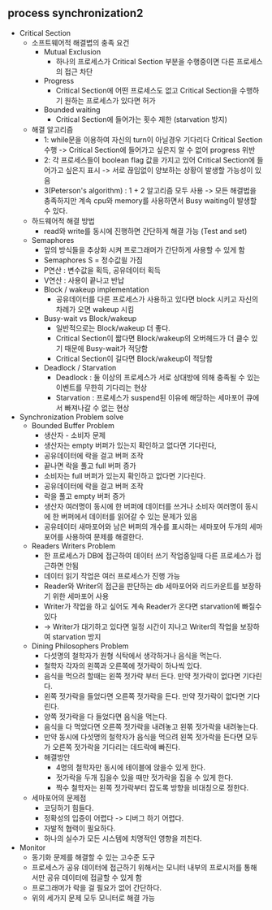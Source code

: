 process synchronization2
------------------

* Critical Section
    * 소프트웨어적 해결볍의 충족 요건
        * Mutual Exclusion
            * 하나의 프로세스가 Critical Section 부분을 수행중이면 다른 프로세스의 접근 차단
        * Progress
            * Critical Section에 어떤 프로세스도 없고 Critical Section을 수행하기 원하는 프로세스가 있다면 허가
        * Bounded waiting
            * Critical Section에 들어가는 횟수 제한 (starvation 방지)
    * 해결 알고리즘
        * 1: while문을 이용하여 자신의 turn이 아닐경우 기다리다 Critical Section 수행
          -> Critical Section에 들어가고 싶은지 알 수 없어 progress 위반
        * 2: 각 프로세스들이 boolean flag 값을 가지고 있어 Critical Section에 들어가고 싶은지 표시
          -> 서로 끊임없이 양보하는 상황이 발생할 가능성이 있음
        * 3(Peterson's algorithm) : 1 + 2 알고리즘 모두 사용
          -> 모든 해결법을 충족하지만 계속 cpu와 memory를 사용하면서 Busy waiting이 발생할 수 있다.
    * 하드웨어적 해결 방법
        * read와 write를 동시에 진행하면 간단하게 해결 가능 (Test and set)
    * Semaphores
        * 앞의 방식들을 추상화 시켜 프로그래머가 간단하게 사용할 수 있게 함
        * Semaphores S = 정수값읠 가짐
        * P연산 : 변수값을 획득, 공유데이터 획득
        * V연산 : 사용이 끝나고 반납
        * Block / wakeup implementation
            * 공유데이터를 다른 프로세스가 사용하고 있다면 block 시키고 자신의 차례가 오면 wakeup 시킴
        * Busy-wait vs Block/wakeup
            * 일반적으로는 Block/wakeup 더 좋다.
            * Critical Section이 짧다면 Block/wakeup의 오버헤드가 더 클수 있기 때문에 Busy-wait가 적당함
            * Critical Section이 길다면 Block/wakeup이 적당함
        * Deadlock / Starvation
            * Deadlock : 둘 이상의 프로세스가 서로 상대방에 의해 충족될 수 있는 이벤트를 무한히 기다리는 현상
            * Starvation : 프로세스가 suspend된 이유에 해당하는 세마포어 큐에서 빠져나갈 수 없는 현상
* Synchronization Problem solve
    * Bounded Buffer Problem
        * 생산자 - 소비자 문제
        * 생산자는 empty 버퍼가 있는지 확인하고 없다면 기다린다,
        * 공유데이터에 락을 걸고 버퍼 조작
        * 끝나면 락을 풀고 full 버퍼 증가
        * 소비자는 full 버퍼가 있는지 확인하고 없다면 기다린다.
        * 공유데이터에 락을 걸고 버퍼 조작
        * 락을 풀고 empty 버퍼 증가
        * 생산자 여러명이 동시에 한 버퍼에 데이터를 쓰거나 소비자 여러명이 동시에 한 버퍼에서 데이터를 읽어갈 수 있는 문제가 있음
        * 공유테이터 새마포어와 남은 버퍼의 개수를 표시하는 세마포어 두개의 세마포어를 사용하여 문제를 해결한다.
    * Readers Writers Problem
        * 한 프로세스가 DB에 접근하여 데이터 쓰기 작업중일때 다른 프로세스가 접근하면 안됨
        * 데이터 읽기 작업은 여러 프로세스가 진행 가능
        * Reader와 Writer의 접근을 판단하는 db 세마포어와 리드카운트를 보장하기 위한 세마포어 사용
        * Writer가 작업을 하고 싶어도 계속 Reader가 온다면 starvation에 빠질수 있다
        * -> Writer가 대기하고 있다면 일정 시간이 지나고 Writer의 작업을 보장하여 starvation 방지
    * Dining Philosophers Problem
        * 다섯명의 철학자가 원형 식탁에서 생각하거나 음식을 먹는다.
        * 철학자 각자의 왼쪽과 오른쪽에 젓가락이 하나씩 있다.
        * 음식을 먹으려 할때는 왼쪽 젓가락 부터 든다. 만약 젓가락이 없다면 기다린다.
        * 왼쪽 젓가락을 들었다면 오른쪽 젓가락을 든다. 만약 젓가락이 없다면 기다린다.
        * 양쪽 젓가락을 다 들었다면 음식을 먹는다.
        * 음식을 다 먹었다면 오른쪽 젓가락을 내려놓고 왼쪾 젓가락을 내려놓는다.
        * 만약 동시에 다섯명의 철학자가 음식을 먹으려 왼쪽 젓가락을 든다면 모두가 오른쪽 젓가락을 기다리는 데드락에 빠진다.
        * 해결방안
            * 4명의 철학자만 동시에 테이블에 앉을수 있게 한다.
            * 젓가락을 두개 집을수 있을 때만 젓가락을 집을 수 있게 한다.
            * 짝수 철학자는 왼쪽 젓가락부터 잡도록 방향을 비대칭으로 정한다.
    * 세마포어의 문제점
        * 코딩하기 힘들다.
        * 정확성의 입증이 어렵다 -> 디버그 하기 어렵다.
        * 자발적 협력이 필요하다.
        * 하나의 실수가 모든 시스템에 치명적인 영향을 끼친다.
* Monitor
    * 동기화 문제를 해결할 수 있는 고수준 도구
    * 프로세스가 공유 데이터에 접근하기 위해서는 모니터 내부의 프로시저를 통해서만 공유 데이터에 접글할 수 있게 함
    * 프로그래머가 락을 걸 필요가 없어 간단하다.
    * 위의 세가지 문제 모두 모니터로 해결 가능
